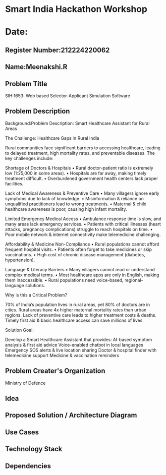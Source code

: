 # Smart India Hackathon Workshop
# Date:
## Register Number:212224220062
## Name:Meenakshi.R
## Problem Title
SIH 1653: Web based Selector-Applicant Simulation Software
## Problem Description
Background:Problem Description: Smart Healthcare Assistant for Rural Areas

The Challenge: Healthcare Gaps in Rural India

Rural communities face significant barriers to accessing healthcare, leading to delayed treatment, high mortality rates, and preventable diseases. The key challenges include:

Shortage of Doctors & Hospitals
	•	Rural doctor-patient ratio is extremely low (1:25,000 in some areas).
	•	Hospitals are far away, making timely treatment difficult.
	•	Overburdened government health centers lack proper facilities.

Lack of Medical Awareness & Preventive Care
	•	Many villagers ignore early symptoms due to lack of knowledge.
	•	Misinformation & reliance on unqualified practitioners lead to wrong treatments.
	•	Maternal & child healthcare awareness is poor, causing high infant mortality.

Limited Emergency Medical Access
	•	Ambulance response time is slow, and many areas lack emergency services.
	•	Patients with critical illnesses (heart attacks, pregnancy complications) struggle to reach hospitals on time.
	•	Poor mobile network & internet connectivity make telemedicine challenging.

Affordability & Medicine Non-Compliance
	•	Rural populations cannot afford frequent hospital visits.
	•	Patients often forget to take medicines or skip vaccinations.
	•	High cost of chronic disease management (diabetes, hypertension).

Language & Literacy Barriers
	•	Many villagers cannot read or understand complex medical terms.
	•	Most healthcare apps are only in English, making them inaccessible.
	•	Rural populations need voice-based, regional-language solutions.

Why is this a Critical Problem?

70% of India’s population lives in rural areas, yet 80% of doctors are in cities.
Rural areas have 4x higher maternal mortality rates than urban regions.
Lack of preventive care leads to higher treatment costs & deaths.
Timely first aid & basic healthcare access can save millions of lives.

Solution Goal:

Develop a Smart Healthcare Assistant that provides:
   AI-based symptom analysis & first aid advice
   Voice-enabled chatbot in local languages
   Emergency SOS alerts & live location sharing
   Doctor & hospital finder with telemedicine support
    Medicine & vaccination reminders

## Problem Creater's Organization
Ministry of Defence

## Idea


## Proposed Solution / Architecture Diagram


## Use Cases


## Technology Stack


## Dependencies

